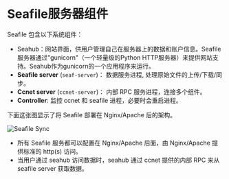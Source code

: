 # Seafile服务器组件

Seafile 包含以下系统组件： 

- Seahub：网站界面，供用户管理自己在服务器上的数据和账户信息。Seafile服务器通过"gunicorn"（一个轻量级的Python HTTP服务器）来提供网站支持。Seahub作为gunicorn的一个应用程序来运行。
- **Seafile server** (``seaf-server``)： 数据服务进程, 处理原始文件的上传/下载/同步。
- **Ccnet server** (``ccnet-server``)： 内部 RPC 服务进程，连接多个组件。
- **Controller**: 监控 ccnet 和 seafile 进程，必要时会重启进程。

下面这张图显示了将 Seafile 部署在 Nginx/Apache 后的架构。

![Seafile Sync](../images/seafile-arch-new-http.png)

- 所有 Seafile 服务都可以配置在 Nginx/Apache 后面，由 Nginx/Apache 提供标准的 http(s) 访问。
- 当用户通过 seahub 访问数据时，seahub 通过 ccnet 提供的内部 RPC 来从 seafile server 获取数据。

